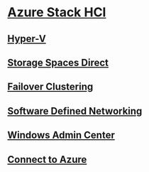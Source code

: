 # [Azure Stack HCI](index.md)
## [Hyper-V](../virtualization/hyper-v/index.md)
## [Storage Spaces Direct](../storage/storage-spaces/storage-spaces-direct-overview.md)
## [Failover Clustering](../failover-clustering/failover-clustering-overview.md)
## [Software Defined Networking](https://docs.microsoft.com/windows-server/networking/sdn/)
## [Windows Admin Center](../manage/windows-admin-center/overview.md)
## [Connect to Azure](../azure-hybrid-services/)